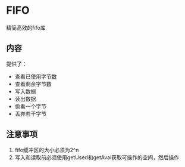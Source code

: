 # FIFO
精简高效的fifo库
## 内容
提供了：
- 查看已使用字节数
- 查看剩余字节数
- 写入数据
- 读出数据
- 偷看一个字节
- 丢弃若干字节
## 注意事项
1. fifo缓冲区的大小必须为2^n
2. 写入和读取前必须使用getUsed和getAvai获取可操作的空间，然后操作
